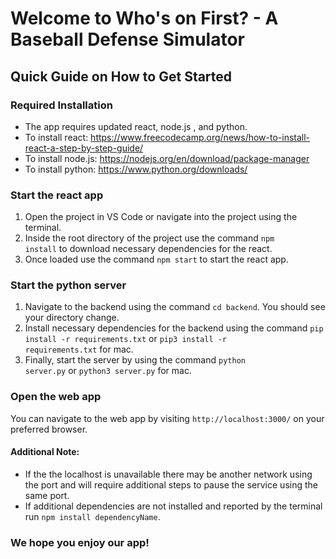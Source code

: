 # Welcome to Who's on First? - A Baseball Defense Simulator

## Quick Guide on How to Get Started

### Required Installation

- The app requires updated react, node.js , and python.
- To install react: https://www.freecodecamp.org/news/how-to-install-react-a-step-by-step-guide/
- To install node.js: https://nodejs.org/en/download/package-manager
- To install python: https://www.python.org/downloads/

### Start the react app

1. Open the project in VS Code or navigate into the project using the terminal.
2. Inside the root directory of the project use the command <code>npm install</code> to download necessary dependencies for the react.
3. Once loaded use the command <code>npm start</code> to start the react app.

### Start the python server

1. Navigate to the backend using the command <code>cd backend</code>. You should see your directory change.
2. Install necessary dependencies for the backend using the command <code>pip install -r requirements.txt</code> or <code>pip3 install -r requirements.txt</code> for mac.
3. Finally, start the server by using the command <code>python server.py</code> or <code>python3 server.py</code> for mac.

### Open the web app

You can navigate to the web app by visiting <code>http://localhost:3000/</code> on your preferred browser.

#### Additional Note:

- If the the localhost is unavailable there may be another network using the port and will require additional steps to pause the service using the same port.
- If additional dependencies are not installed and reported by the terminal run <code>npm install dependencyName</code>.

### We hope you enjoy our app!
